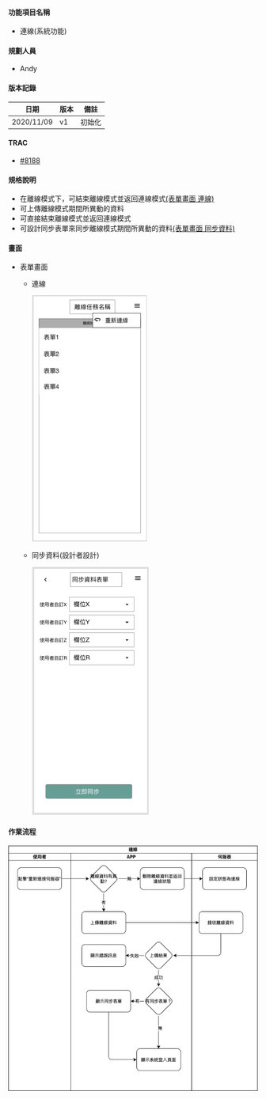 #### <div id="notification">功能項目名稱</div>
  * 連線<path>(系統功能)

#### <div id="user">規劃人員</div>
  * Andy

#### <div id="version">版本記錄</div>
  |日期|版本|備註|
  |---|---|---|
  |2020/11/09|v1|初始化|

#### <div id="trac">TRAC</div>
  * [#8188](http://trac.uneec.com/trac/neco/ticket/8188)

#### <div id="specification">規格說明</div>
  * 在離線模式下，可結束離線模式並返回連線模式[(表單畫面 連線)](#online_button)
  * 可上傳離線模式期間所異動的資料
  * 可直接結束離線模式並返回連線模式
  * 可設計同步表單來同步離線模式期間所異動的資料[(表單畫面 同步資料)](#online_sync)

#### <div id="photo">畫面</div>
  * 表單畫面
    * <p id=online_button>連線</>
    
      ![Offline Mode Online](./image/offlinemodeonline.png)

    * <p id=online_sync>同步資料(設計者設計)</p>
    
      ![Offline Mode Online](./image/offlinemodeonlinesync.png)

#### <div id="workflow">作業流程</div>

  ![Offline Mode Workflow Online](./image/workflow_online.png)
